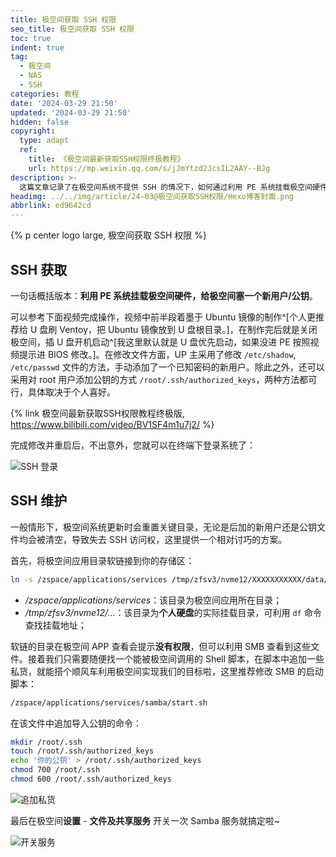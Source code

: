 ```yaml
---
title: 极空间获取 SSH 权限
seo_title: 极空间获取 SSH 权限
toc: true
indent: true
tag:
  - 极空间
  - NAS
  - SSH
categories: 教程
date: '2024-03-29 21:50'
updated: '2024-03-29 21:50'
hidden: false
copyright:
  type: adapt
  ref:
    title: 《极空间最新获取SSH权限终极教程》
    url: https://mp.weixin.qq.com/s/jJmYtzd2JcsIL2AAY--BJg
description: >-
  这篇文章记录了在极空间系统不提供 SSH 的情况下，如何通过利用 PE 系统挂载极空间硬件设备，修改 ZOS 系统以实现使用 SSH 的目的。同时，还记录了当系统更新后权限失效时的处理方案。
headimg: ../../img/article/24-03@极空间获取SSH权限/Hexo博客封面.png
abbrlink: ed9642cd
---
```


{% p center logo large, 极空间获取 SSH 权限 %}

## SSH 获取

一句话概括版本：**利用 PE 系统挂载极空间硬件，给极空间塞一个新用户/公钥**。

可以参考下面视频完成操作，视频中前半段着墨于 Ubuntu 镜像的制作^[个人更推荐给 U 盘刷 Ventoy，把 Ubuntu 镜像放到 U 盘根目录。]，在制作完后就是关闭极空间，插 U 盘开机启动^[我这里默认就是 U 盘优先启动，如果没进 PE 按照视频提示进 BIOS 修改。]。在修改文件方面，UP 主采用了修改 `/etc/shadow`, `/etc/passwd` 文件的方法，手动添加了一个已知密码的新用户。除此之外，还可以采用对 root 用户添加公钥的方式 `/root/.ssh/authorized_keys`，两种方法都可行，具体取决于个人喜好。

{% link 极空间最新获取SSH权限教程终极版, https://www.bilibili.com/video/BV1SF4m1u7j2/ %}

完成修改并重启后，不出意外，您就可以在终端下登录系统了：

![SSH 登录](../../img/article/24-03@极空间获取SSH权限/24-03-29_213042.png)

## SSH 维护

一般情形下，极空间系统更新时会重置关键目录，无论是后加的新用户还是公钥文件均会被清空，导致失去 SSH 访问权，这里提供一个相对讨巧的方案。

首先，将极空间应用目录软链接到你的存储区：

```bash
ln -s /zspace/applications/services /tmp/zfsv3/nvme12/XXXXXXXXXXX/data/应用程序/System-link/
```

- */zspace/applications/services*：该目录为极空间应用所在目录；
- */tmp/zfsv3/nvme12/...*：该目录为**个人硬盘**的实际挂载目录，可利用 `df` 命令查找挂载地址；

软链的目录在极空间 APP 查看会提示**没有权限**，但可以利用 SMB 查看到这些文件。接着我们只需要随便找一个能被极空间调用的 Shell 脚本，在脚本中追加一些私货，就能搭个顺风车利用极空间实现我们的目标啦，这里推荐修改 SMB 的启动脚本：

```bash
/zspace/applications/services/samba/start.sh
```

在该文件中追加导入公钥的命令：

```sh
mkdir /root/.ssh
touch /root/.ssh/authorized_keys
echo '你的公钥' > /root/.ssh/authorized_keys
chmod 700 /root/.ssh
chmod 600 /root/.ssh/authorized_keys
```

![追加私货](../../img/article/24-03@极空间获取SSH权限/24-03-29_214943.png)

最后在极空间**设置** - **文件及共享服务** 开关一次 Samba 服务就搞定啦~

![开关服务](../../img/article/24-03@极空间获取SSH权限/nas.inkss.cn_home_.png)

